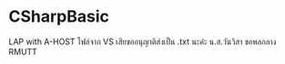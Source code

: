 # CSharpBasic
LAP with A-HOST
ไฟล์จาก VS เสียขออนุญาติส่งเป็น .txt นะค่ะ
น.ส.วันวิสา ขอพลกลาง RMUTT 
